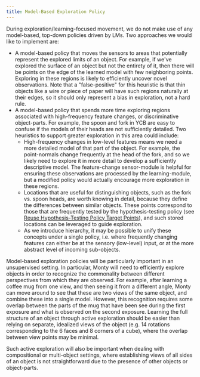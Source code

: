```yaml
---
title: Model-Based Exploration Policy
---
```

During exploration/learning-focused movement, we do not make use of any model-based, top-down policies driven by LMs. Two approaches we would like to implement are:
- A model-based policy that moves the sensors to areas that potentially represent the explored limits of an object. For example, if we've explored the surface of an object but not the entirety of it, then there will be points on the edge of the learned model with few neighboring points. Exploring in these regions is likely to efficiently uncover novel observations. Note that a "false-positive" for this heuristic is that thin objects like a wire or piece of paper will have such regions naturally at their edges, so it should only represent a bias in exploration, not a hard rule.
- A model-based policy that spends more time exploring regions associated with high-frequency feature changes, or discriminative object-parts. For example, the spoon and fork in YCB are easy to confuse if the models of their heads are not sufficiently detailed. Two heuristics to support greater exploration in this area could include:
    - High-frequency changes in low-level features means we need a more detailed model of that part of the object. For example, the point-normals change frequently at the head of the fork, and so we likely need to explore it in more detail to develop a sufficiently descriptive model. The feature-change sensor-module is helpful for ensuring these observations are processed by the learning-module, but a modified policy would actually encourage more exploration in these regions.
    - Locations that are useful for distinguishing objects, such as the fork vs. spoon heads, are worth knowing in detail, because they define the differences between similar objects. These points correspond to those that are frequently tested by the hypothesis-testing policy (see [Reuse Hypothesis-Testing Policy Target Points](../motor-system-improvements/reuse-hypothesis-testing-policy-target-points.md)), and such stored locations can be leveraged to guide exploration.
    - As we introduce hierarchy, it may be possible to unify these concepts under a single policy, i.e. where frequently changing features can either be at the sensory (low-level) input, or at the more abstract level of incoming sub-objects.

Model-based exploration policies will be particularly important in an unsupervised setting. In particular, Monty will need to efficiently explore objects in order to recognize the commonality between different perspectives from which they are observed. For example, after learning a coffee mug from one view, and then seeing it from a different angle, Monty can move around to see that these are two views of the same object, and combine these into a single model. However, this recognition requires some overlap between the parts of the mug that have been see during the first exposure and what is observed on the second exposure. Learning the full structure of an object through active exploration should be easier than relying on separate, idealized views of the object (e.g. 14 rotations corresponding to the 6 faces and 8 corners of a cube), where the overlap between view points may be minimal.

Such active exploration will also be important when dealing with compositional or multi-object settings, where establishing views of all sides of an object is not straightforward due to the presence of other objects or object-parts.